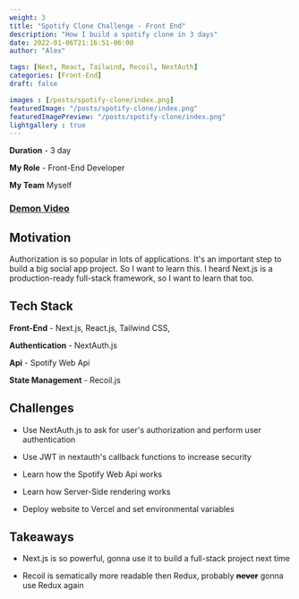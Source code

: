 ```yaml
---
weight: 3
title: "Spotify Clone Challenge - Front End"
description: "How I build a spotify clone in 3 days"
date: 2022-01-06T21:16:51-06:00
author: "Alex"

tags: [Next, React, Tailwind, Recoil, NextAuth]
categories: [Front-End]
draft: false 

images : [/posts/spotify-clone/index.png]
featuredImage: "/posts/spotify-clone/index.png"
featuredImagePreview: "/posts/spotify-clone/index.png"
lightgallery : true
---
```


<!--more-->

**Duration** - 3 day

**My Role** - Front-End Developer

**My Team** Myself

### [Demon Video](https://youtu.be/tM8pquJBciE)

## Motivation

Authorization is so popular in lots of applications. It's an important step to build a big social app project. So I want to learn this. I heard Next.js is a production-ready full-stack framework, so I want to learn that too.

## Tech Stack
**Front-End** - Next.js, React.js, Tailwind CSS,

**Authentication** - NextAuth.js

**Api** - Spotify Web Api

**State Management** - Recoil.js

## Challenges

* Use NextAuth.js to ask for user's authorization and perform user authentication

* Use JWT in nextauth's callback functions to increase security

* Learn how the Spotify Web Api works

* Learn how Server-Side rendering works

* Deploy website to Vercel and set environmental variables

## Takeaways 

* Next.js is so powerful, gonna use it to build a full-stack project next time 

* Recoil is sematically more readable then Redux, probably ~~**never**~~ gonna use Redux again
